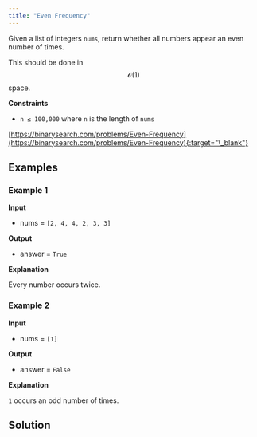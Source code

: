 ```yaml
---
title: "Even Frequency"
---
```


Given a list of integers `nums`, return whether all numbers appear an even number of times.

This should be done in $$\mathcal{O}(1)$$ space.

**Constraints**

- `n ≤ 100,000` where `n` is the length of `nums`

[https://binarysearch.com/problems/Even-Frequency](https://binarysearch.com/problems/Even-Frequency){:target="\_blank"}

## Examples

### Example 1

**Input**

- nums = `[2, 4, 4, 2, 3, 3]`

**Output**

- answer = `True`

**Explanation**

Every number occurs twice.

### Example 2

**Input**

- nums = `[1]`

**Output**

- answer = `False`

**Explanation**

`1` occurs an odd number of times.

## Solution

<script src="https://gist.github.com/yaeba/16da7be5123724fcf6eccc25581cef5a.js?file=Even-Frequency.cpp"></script>
